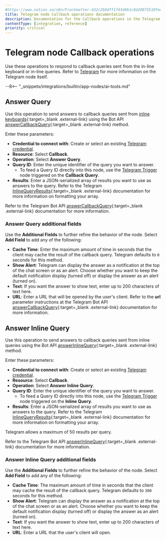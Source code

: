 ```yaml
---
#https://www.notion.so/n8n/Frontmatter-432c2b8dff1f43d4b1c8d20075510fe4
title: Telegram node Callback operations documentation
description: Documentation for the Callback operations in the Telegram node in n8n, a workflow automation platform. Includes details to configure all Callback operations.
contentType: [integration, reference]
priority: critical
---
```


# Telegram node Callback operations

Use these operations to respond to callback queries sent from the in-line keyboard or in-line queries. Refer to [Telegram](/integrations/builtin/app-nodes/n8n-nodes-base.telegram/index.md) for more information on the Telegram node itself.

--8<-- "_snippets/integrations/builtin/app-nodes/ai-tools.md"

## Answer Query

Use this operation to send answers to callback queries sent from [inline keyboards](https://core.telegram.org/bots/features#inline-keyboards){:target=_blank .external-link} using the Bot API [answerCallbackQuery](https://core.telegram.org/bots/api#answercallbackquery){:target=_blank .external-link} method.

Enter these parameters:

* **Credential to connect with**: Create or select an existing [Telegram credential](/integrations/builtin/credentials/telegram.md).
* **Resource**: Select **Callback**.
* **Operation**: Select **Answer Query**.
* **Query ID**: Enter the unique identifier of the query you want to answer.
    * To feed a Query ID directly into this node, use the [Telegram Trigger](/integrations/builtin/trigger-nodes/n8n-nodes-base.telegramtrigger/index.md) node triggered on the **Callback Query**.
* **Results**: Enter a JSON-serialized array of results you want to use as answers to the query. Refer to the Telegram [InlineQueryResults](https://core.telegram.org/bots/api#inlinequeryresult){:target=_blank .external-link} documentation for more information on formatting your array.

Refer to the Telegram Bot API [answerCallbackQuery](https://core.telegram.org/bots/api#answercallbackquery){:target=_blank .external-link} documentation for more information.

<!-- vale off -->
### Answer Query additional fields

Use the **Additional Fields** to further refine the behavior of the node. Select **Add Field** to add any of the following:

* **Cache Time**: Enter the maximum amount of time in seconds that the client may cache the result of the callback query. Telegram defaults to `0` seconds for this method.
* **Show Alert**: Telegram can display the answer as a notification at the top of the chat screen or as an alert. Choose whether you want to keep the default notification display (turned off) or display the answer as an alert (turned on).
* **Text**: If you want the answer to show text, enter up to 200 characters of text here.
* **URL**: Enter a URL that will be opened by the user's client. Refer to the **url** parameter instructions at the Telegram Bot API [answerCallbackQuery](https://core.telegram.org/bots/api#answercallbackquery){:target=_blank .external-link} documentation for more information.
<!-- vale on -->

## Answer Inline Query

Use this operation to send answers to callback queries sent from inline queries using the Bot API [answerInlineQuery](https://core.telegram.org/bots/api#answerinlinequery){:target=_blank .external-link} method.

Enter these parameters:

* **Credential to connect with**: Create or select an existing [Telegram credential](/integrations/builtin/credentials/telegram.md).
* **Resource**: Select **Callback**.
* **Operation**: Select **Answer Inline Query**.
* **Query ID**: Enter the unique identifier of the query you want to answer.
    * To feed a Query ID directly into this node, use the [Telegram Trigger](/integrations/builtin/trigger-nodes/n8n-nodes-base.telegramtrigger/index.md) node triggered on the **Inline Query**.
* **Results**: Enter a JSON-serialized array of results you want to use as answers to the query. Refer to the Telegram [InlineQueryResults](https://core.telegram.org/bots/api#inlinequeryresult){:target=_blank .external-link} documentation for more information on formatting your array.

Telegram allows a maximum of 50 results per query.

Refer to the Telegram Bot API [answerInlineQuery](https://core.telegram.org/bots/api#answerinlinequery){:target=_blank .external-link} documentation for more information.

<!-- vale off -->
### Answer Inline Query additional fields

Use the **Additional Fields** to further refine the behavior of the node. Select **Add Field** to add any of the following:

* **Cache Time**: The maximum amount of time in seconds that the client may cache the result of the callback query. Telegram defaults to `300` seconds for this method.
* **Show Alert**: Telegram can display the answer as a notification at the top of the chat screen or as an alert. Choose whether you want to keep the default notification display (turned off) or display the answer as an alert (turned on).
* **Text**: If you want the answer to show text, enter up to 200 characters of text here.
* **URL**: Enter a URL that the user's client will open.
<!-- vale on -->